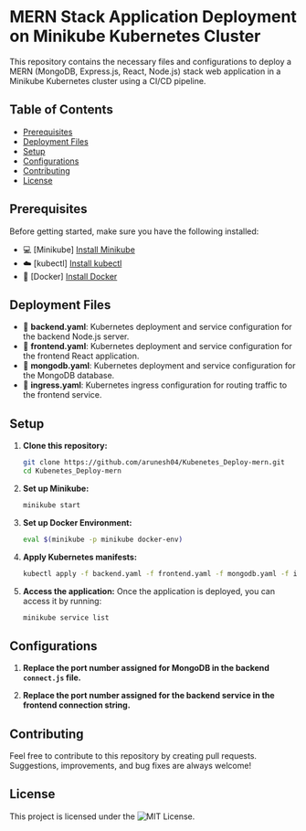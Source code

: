 # MERN Stack Application Deployment on Minikube Kubernetes Cluster

This repository contains the necessary files and configurations to deploy a MERN (MongoDB, Express.js, React, Node.js) stack web application in a Minikube Kubernetes cluster using a CI/CD pipeline.

## Table of Contents
- [Prerequisites](#prerequisites)
- [Deployment Files](#deployment-files)
- [Setup](#setup)
- [Configurations](#configurations)
- [Contributing](#contributing)
- [License](#license)

## Prerequisites

Before getting started, make sure you have the following installed:

- 💻 [Minikube] [Install Minikube](https://minikube.sigs.k8s.io/docs/start/)
- ☁️ [kubectl] [Install kubectl](https://kubernetes.io/docs/tasks/tools/install-kubectl/)
- 🐳 [Docker] [Install Docker](https://docs.docker.com/get-docker/)

## Deployment Files

- 🚀 **backend.yaml**: Kubernetes deployment and service configuration for the backend Node.js server.
- 🚀 **frontend.yaml**: Kubernetes deployment and service configuration for the frontend React application.
- 🚀 **mongodb.yaml**: Kubernetes deployment and service configuration for the MongoDB database.
- 🚀 **ingress.yaml**: Kubernetes ingress configuration for routing traffic to the frontend service.

## Setup

1. **Clone this repository:**
   ```bash
   git clone https://github.com/arunesh04/Kubenetes_Deploy-mern.git
   cd Kubenetes_Deploy-mern
   ```

2. **Set up Minikube:**
   ```bash
   minikube start  
   ```

3. **Set up Docker Environment:**
   ```bash
   eval $(minikube -p minikube docker-env)
   ```

4. **Apply Kubernetes manifests:**
   ```bash
   kubectl apply -f backend.yaml -f frontend.yaml -f mongodb.yaml -f ingress.yaml
   ```

5. **Access the application:**
   Once the application is deployed, you can access it by running:
   ```bash
   minikube service list
   ```

## Configurations

1. **Replace the port number assigned for MongoDB in the backend `connect.js` file.**

2. **Replace the port number assigned for the backend service in the frontend connection string.**

## Contributing

Feel free to contribute to this repository by creating pull requests. Suggestions, improvements, and bug fixes are always welcome!

## License

This project is licensed under the ![MIT License](https://img.shields.io/badge/License-MIT-blue). 
